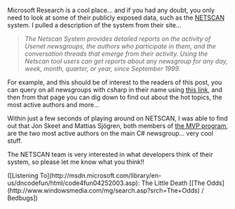 Microsoft Research is a cool place... and if you had any doubt, you only need to look at some of their publicly exposed data, such as the [NETSCAN](http://netscan.research.microsoft.com/) system. I pulled a description of the system from their site...

> _The Netscan System provides detailed reports on the activity of Usenet newsgroups, the authors who participate in them, and the conversation threads that emerge from their activity. Using the Netscan tool users can get reports about any newsgroup for any day, week, month, quarter, or year, since September 1999._

For example, and this should be of interest to the readers of this post, you can query on all newsgroups with csharp in their name using [this link](http://netscan.research.microsoft.com/default.asp?timespan=m&compare=1&searchfor=csharp&searchdate=11%2F30%2F2003), and then from that page you can dig down to find out about the hot topics, the most active authors and more...

Within just a few seconds of playing around on NETSCAN, I was able to find out that Jon Skeet and Mattias Sj&ouml;gren, both members of [the MVP program](http://mvp.support.microsoft.com/), are the two most active authors on the main C# newsgroup... very cool stuff.

The NETSCAN team is very interested in what developers think of their system, so please let me know what you think!!

<div class="media">
  ([Listening To](http://msdn.microsoft.com/library/en-us/dncodefun/html/code4fun04252003.asp): The Little Death [[The Odds](http://www.windowsmedia.com/mg/search.asp?srch=The+Odds) / Bedbugs])
</div>